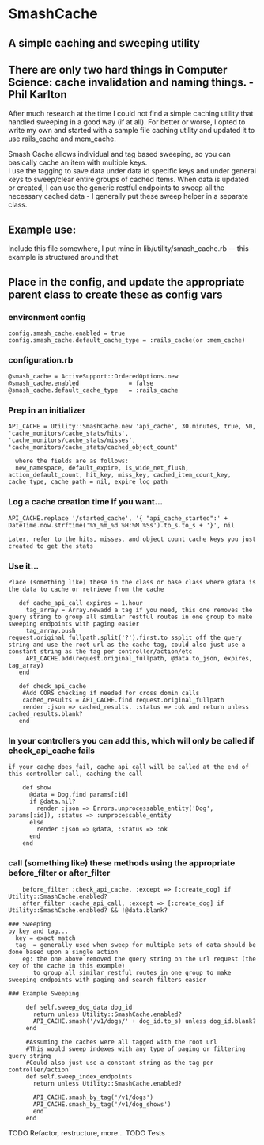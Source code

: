 #  SmashCache
  ## A simple caching and sweeping utility

  ## There are only two hard things in Computer Science: cache invalidation and naming things.   -Phil Karlton

  After much research at the time I could not find a simple caching utility that handled sweeping in a good way (if at all).
  For better or worse, I opted to write my own and started with a sample file caching utility and updated it to use rails_cache and mem_cache.  

  Smash Cache allows individual and tag based sweeping, so you can basically cache an item with multiple keys.  
  I use the tagging to save data under data id specific keys and under general keys to sweep/clear entire groups of cached items.
  When data is updated or created, I can use the generic restful endpoints to sweep all the necessary cached data - I generally put these sweep helper in a separate class.

  ## Example use:

  Include this file somewhere, I put mine in lib/utility/smash_cache.rb  -- this example is structured around that

  ## Place in the config, and update the appropriate parent class to create these as config vars

  ### environment config
    config.smash_cache.enabled = true
    config.smash_cache.default_cache_type = :rails_cache(or :mem_cache)

  ### configuration.rb
    @smash_cache = ActiveSupport::OrderedOptions.new
    @smash_cache.enabled              = false
    @smash_cache.default_cache_type   = :rails_cache

  ### Prep in an initializer
    API_CACHE = Utility::SmashCache.new 'api_cache', 30.minutes, true, 50, 'cache_monitors/cache_stats/hits', 'cache_monitors/cache_stats/misses', 'cache_monitors/cache_stats/cached_object_count'

      where the fields are as follows:
      new_namespace, default_expire, is_wide_net_flush, action_default_count, hit_key, miss_key, cached_item_count_key, cache_type, cache_path = nil, expire_log_path

  ### Log a cache creation time if you want...
    API_CACHE.replace '/started_cache', '{ "api_cache_started":' + DateTime.now.strftime('%Y_%m_%d %H:%M %Ss').to_s.to_s + '}', nil

    Later, refer to the hits, misses, and object count cache keys you just created to get the stats

  ### Use it...

    Place (something like) these in the class or base class where @data is the data to cache or retrieve from the cache
```
   def cache_api_call expires = 1.hour
     tag_array = Array.newadd a tag if you need, this one removes the query string to group all similar restful routes in one group to make sweeping endpoints with paging easier
     tag_array.push request.original_fullpath.split('?').first.to_ssplit off the query string and use the root url as the cache tag, could also just use a constant string as the tag per controller/action/etc
     API_CACHE.add(request.original_fullpath, @data.to_json, expires, tag_array)
   end

   def check_api_cache
    #Add CORS checking if needed for cross domin calls
    cached_results = API_CACHE.find request.original_fullpath
    render :json => cached_results, :status => :ok and return unless cached_results.blank?
   end
```

  ### In your controllers you can add this, which will only be called if check_api_cache fails
    if your cache does fail, cache_api_call will be called at the end of this controller call, caching the call
```
    def show
      @data = Dog.find params[:id]
      if @data.nil?
        render :json => Errors.unprocessable_entity('Dog', params[:id]), :status => :unprocessable_entity
      else
        render :json => @data, :status => :ok
      end
    end
```

  ### call (something like) these methods using the appropriate before_filter or after_filter
```
    before_filter :check_api_cache, :except => [:create_dog] if Utility::SmashCache.enabled?
    after_filter :cache_api_call, :except => [:create_dog] if Utility::SmashCache.enabled? && !@data.blank?
```

    ### Sweeping
    by key and tag...
      key = exact match
      tag  = generally used when sweep for multiple sets of data should be done based upon a single action
        eg: the one above removed the query string on the url request (the key of the cache in this example) 
           to group all similar restful routes in one group to make sweeping endpoints with paging and search filters easier

    ### Example Sweeping

```
     def self.sweep_dog_data dog_id
       return unless Utility::SmashCache.enabled?
       API_CACHE.smash('/v1/dogs/' + dog_id.to_s) unless dog_id.blank?
     end

     #Assuming the caches were all tagged with the root url
     #This would sweep indexes with any type of paging or filtering query string
     #Could also just use a constant string as the tag per controller/action
     def self.sweep_index_endpoints
       return unless Utility::SmashCache.enabled?

       API_CACHE.smash_by_tag('/v1/dogs')
       API_CACHE.smash_by_tag('/v1/dog_shows')
       end
     end
```

TODO Refactor, restructure, more...
TODO Tests
